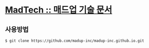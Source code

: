 # [**MadTech :: 매드업 기술 문서**](https://madup-inc.github.io)

## 사용방법
```
$ git clone https://github.com/madup-inc/madup-inc.github.io.git
```
